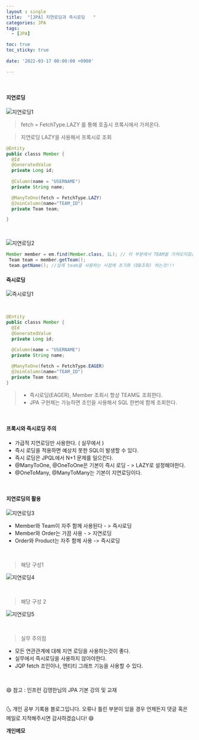 ```yaml
---
layout : single
title:  "[JPA] 지연로딩과 즉시로딩   "
categories: JPA
tags:
  - [JPA]

toc: true
toc_sticky: true
 
date: '2022-03-17 00:00:00 +0900'

---
```



<br>

#### 지연로딩

![지연로딩1](https://user-images.githubusercontent.com/52389219/158741864-977ff525-8286-48d2-b825-fe3bca194a25.PNG)


> fetch = FetchType.LAZY 를 통해 호출시 프록시에서 가져온다.

> 지연로딩 LAZY을 사용해서 프록시로 조회 
```java
@Entity
public classs Member { 
  @Id
  @GeneratedValue
  private Long id;
  
  @Column(name = "USERNAME")
  private String name;

  @ManyToOne(fetch = FetchType.LAZY)
  @JoinColumn(name="TEAM_ID")
  private Team team;

}
```

<br>

![지연로딩2](https://user-images.githubusercontent.com/52389219/158741880-5e05595c-b632-45bd-855a-b7b7f633cb6a.PNG)

```java
Member member = em.find(Member.class, 1L); // 이 부분에서 TEAM을 가져오지않음 지연로딩으로인해
 Team team = member.getTeam();
 team.getName(); //실제 team을 사용하는 시점에 초기화 (DB조회) 하는것!!!
```

#### 즉시로딩
![즉시로딩1](https://user-images.githubusercontent.com/52389219/158741867-94e132a0-4676-4908-badf-6945524ab4f9.PNG)


<BR>

```JAVA
@Entity
public classs Member { 
  @Id
  @GeneratedValue
  private Long id;
  
  @Column(name = "USERNAME")
  private String name;

  @ManyToOne(fetch = FetchType.EAGER)
  @JoinColumn(name="TEAM_ID")
  private Team team;
}
```
> - 즉시로딩(EAGER), Member 조회시 항상 TEAM도 조회한다.
> - JPA 구현체는 가능하면 조인을 사용해서 SQL 한번에 함께 조회한다. 

<br>


#### 프록시와 즉시로딩 주의
- 가급적 지연로딩만 사용한다. ( 실무에서 )
- 즉시 로딩을 적용하면 예상치 못한 SQL이 발생할 수 있다.
- 즉시 로딩은 JPQL에서 N+1 문제를 일으킨다.
- @ManyToOne, @OneToOne은 기본이 즉시 로딩 - > LAZY로 설정해야한다.
- @OneToMany, @ManyToMany는 기본이 지연로딩이다.

<br>

#### 지연로딩의 활용

![지연로딩3](https://user-images.githubusercontent.com/52389219/158741869-e58666c2-9328-4dda-a913-34d73d7d6cf9.PNG)


- Member와 Team이 자주 함께 사용된다 - > 즉시로딩
- Member와 Order는 가끔 사용 - > 지연로딩
- Order와 Product는 자주 함께 사용 -> 즉시로딩

<br>

> 해당 구성1 

![지연로딩4](https://user-images.githubusercontent.com/52389219/158741873-b1086c06-d96b-4040-a121-f66f15bc6bc3.PNG)


<br>

> 해당 구성 2

![지연로딩5](https://user-images.githubusercontent.com/52389219/158741884-e498f34c-8f3f-4b5f-80e1-b423a54230db.PNG)


<br>

> 실무 주의점
- 모든 연관관계에 대해 지연 로딩을 사용하는것이 좋다.
- 실무에서 즉시로딩을 사용하지 않아야한다.
- JQP fetch 조인이나, 엔티티 그래프 기능을 사용할 수 있다.


<br>

😄 참고 : 인프런 김영한님의 JPA 기본 강의 및 교재  
<br>

🌜 개인 공부 기록용 블로그입니다. 오류나 틀린 부분이 있을 경우 
언제든지 댓글 혹은 메일로 지적해주시면 감사하겠습니다! 😄
<br>

**개인메모** 
